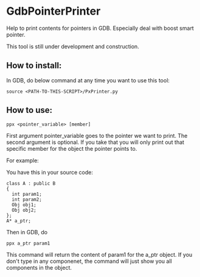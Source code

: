 GdbPointerPrinter
============

Help to print contents for pointers in GDB. Especially deal with boost smart pointer.

This tool is still under development and construction.


How to install:
------------

In GDB, do below command at any time you want to use this tool:

    source <PATH-TO-THIS-SCRIPT>/PxPrinter.py

How to use:
-----------
    ppx <pointer_variable> [member]

First argument pointer_variable goes to the pointer we want to print. The second argument is optional. If you take that you will only print out that specific member for the object the pointer points to.

For example:

You have this in your source code:

    class A : public B
    {
      int param1;
      int param2;
      Obj obj1;
      Obj obj2;
    };
    A* a_ptr;

Then in GDB, do

    ppx a_ptr param1

This command will return the content of param1 for the a_ptr object.
If you don't type in any componenet, the command will just show you all components in the object.
